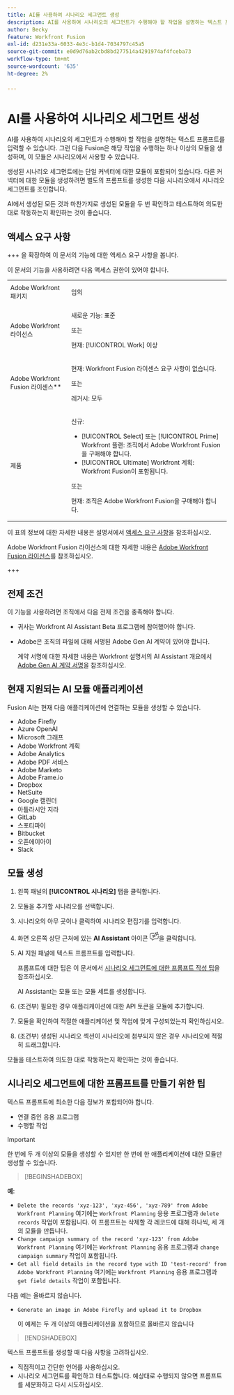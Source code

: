 ```yaml
---
title: AI를 사용하여 시나리오 세그먼트 생성
description: AI를 사용하여 시나리오의 세그먼트가 수행해야 할 작업을 설명하는 텍스트 프롬프트를 입력할 수 있습니다. 그런 다음 Fusion은 해당 작업을 수행하는 하나 이상의 모듈을 생성하며, 이 모듈은 시나리오에서 사용할 수 있습니다.
author: Becky
feature: Workfront Fusion
exl-id: d231e33a-6033-4e3c-b1d4-7034797c45a5
source-git-commit: e0d9d76ab2cbd8bd277514a4291974af4fceba73
workflow-type: tm+mt
source-wordcount: '635'
ht-degree: 2%

---
```


# AI를 사용하여 시나리오 세그먼트 생성

<!--DO NOT DELETE - linked through CSH-->

<!--Check if this is in GA before repo goes live. If not, hide this article.-->

<!--Check if they need to have signed the rider and stuff-->

AI를 사용하여 시나리오의 세그먼트가 수행해야 할 작업을 설명하는 텍스트 프롬프트를 입력할 수 있습니다. 그런 다음 Fusion은 해당 작업을 수행하는 하나 이상의 모듈을 생성하며, 이 모듈은 시나리오에서 사용할 수 있습니다.

생성된 시나리오 세그먼트에는 단일 커넥터에 대한 모듈이 포함되어 있습니다. 다른 커넥터에 대한 모듈을 생성하려면 별도의 프롬프트를 생성한 다음 시나리오에서 시나리오 세그먼트를 조인합니다.

AI에서 생성된 모든 것과 마찬가지로 생성된 모듈을 두 번 확인하고 테스트하여 의도한 대로 작동하는지 확인하는 것이 좋습니다.

## 액세스 요구 사항

+++ 을 확장하여 이 문서의 기능에 대한 액세스 요구 사항을 봅니다.

이 문서의 기능을 사용하려면 다음 액세스 권한이 있어야 합니다.

<table style="table-layout:auto">
 <col> 
 <col> 
 <tbody> 
  <tr> 
   <td role="rowheader">Adobe Workfront 패키지</td> 
   <td> <p>임의</p> </td> 
  </tr> 
  <tr data-mc-conditions=""> 
   <td role="rowheader">Adobe Workfront 라이선스</td> 
   <td> <p>새로운 기능: 표준</p><p>또는</p><p>현재: [!UICONTROL Work] 이상</p> </td> 
  </tr> 
  <tr> 
   <td role="rowheader">Adobe Workfront Fusion 라이센스**</td> 
   <td>
   <p>현재: Workfront Fusion 라이센스 요구 사항이 없습니다.</p>
   <p>또는</p>
   <p>레거시: 모두 </p>
   </td> 
  </tr> 
  <tr> 
   <td role="rowheader">제품</td> 
   <td>
   <p>신규:</p> <ul><li>[!UICONTROL Select] 또는 [!UICONTROL Prime] Workfront 플랜: 조직에서 Adobe Workfront Fusion을 구매해야 합니다.</li><li>[!UICONTROL Ultimate] Workfront 계획: Workfront Fusion이 포함됩니다.</li></ul>
   <p>또는</p>
   <p>현재: 조직은 Adobe Workfront Fusion을 구매해야 합니다.</p>
   </td> 
  </tr>
 </tbody> 
</table>

이 표의 정보에 대한 자세한 내용은 설명서에서 [액세스 요구 사항](/help/workfront-fusion/references/licenses-and-roles/access-level-requirements-in-documentation.md)을 참조하십시오.

Adobe Workfront Fusion 라이선스에 대한 자세한 내용은 [Adobe Workfront Fusion 라이선스](/help/workfront-fusion/set-up-and-manage-workfront-fusion/licensing-operations-overview/license-automation-vs-integration.md)를 참조하십시오.

+++

## 전제 조건

이 기능을 사용하려면 조직에서 다음 전제 조건을 충족해야 합니다.

* 귀사는 Workfront AI Assistant Beta 프로그램에 참여했어야 합니다.
* Adobe은 조직의 파일에 대해 서명된 Adobe Gen AI 계약이 있어야 합니다.

  계약 서명에 대한 자세한 내용은 Workfront 설명서의 AI Assistant 개요에서 [Adobe Gen AI 계약 서명](https://experienceleague.adobe.com/ko/docs/workfront/using/basics/ai-assistant/ai-assistant-overview#sign-the-adobe-gen-ai-agreement)을 참조하십시오.

## 현재 지원되는 AI 모듈 애플리케이션

Fusion AI는 현재 다음 애플리케이션에 연결하는 모듈을 생성할 수 있습니다.

* Adobe Firefly
* Azure OpenAI
* Microsoft 그래프
* Adobe Workfront 계획
* Adobe Analytics
* Adobe PDF 서비스
* Adobe Marketo
* Adobe Frame.io
* Dropbox
* NetSuite
* Google 캘린더
* 아틀라시안 지라
* GitLab
* 스포티파이
* Bitbucket
* 오픈에이아이
* Slack

## 모듈 생성

1. 왼쪽 패널의 **[!UICONTROL 시나리오]** 탭을 클릭합니다.
1. 모듈을 추가할 시나리오를 선택합니다.
1. 시나리오의 아무 곳이나 클릭하여 시나리오 편집기를 입력합니다.
1. 화면 오른쪽 상단 근처에 있는 **AI Assistant** 아이콘 ![AI Assistant 아이콘](assets/ai-assistant-icon.png)을 클릭합니다.
1. AI 지원 패널에 텍스트 프롬프트를 입력합니다.

   프롬프트에 대한 팁은 이 문서에서 [시나리오 세그먼트에 대한 프롬프트 작성 팁](#tips-for-creating-prompts-for-scenario-segments)을 참조하십시오.

   AI Assistant는 모듈 또는 모듈 세트를 생성합니다.
1. (조건부) 필요한 경우 애플리케이션에 대한 API 토큰을 모듈에 추가합니다.
1. 모듈을 확인하여 적절한 애플리케이션 및 작업에 맞게 구성되었는지 확인하십시오.
1. (조건부) 생성된 시나리오 섹션이 시나리오에 첨부되지 않은 경우 시나리오에 적절히 드래그합니다.

모듈을 테스트하여 의도한 대로 작동하는지 확인하는 것이 좋습니다.

## 시나리오 세그먼트에 대한 프롬프트를 만들기 위한 팁

텍스트 프롬프트에 최소한 다음 정보가 포함되어야 합니다.

* 연결 중인 응용 프로그램
* 수행할 작업

>[!IMPORTANT]
>
>한 번에 두 개 이상의 모듈을 생성할 수 있지만 한 번에 한 애플리케이션에 대한 모듈만 생성할 수 있습니다.

>[!BEGINSHADEBOX]

**예**:

* `Delete the records 'xyz-123', 'xyz-456', 'xyz-789' from Adobe Workfront Planning`
여기에는 `Workfront Planning` 응용 프로그램과 `delete records` 작업이 포함됩니다. 이 프롬프트는 삭제할 각 레코드에 대해 하나씩, 세 개의 모듈을 만듭니다.
* `Change campaign summary of the record 'xyz-123' from Adobe Workfront Planning`
여기에는 `Workfront Planning` 응용 프로그램과 `change campaign summary` 작업이 포함됩니다.
* `Get all field details in the record type with ID 'test-record' from Adobe Workfront Planning`
여기에는 `Workfront Planning` 응용 프로그램과 `get field details` 작업이 포함됩니다.

다음 예는 올바르지 않습니다.

* `Generate an image in Adobe Firefly and upload it to Dropbox`

  이 예제는 두 개 이상의 애플리케이션을 포함하므로 올바르지 않습니다

>[!ENDSHADEBOX]

텍스트 프롬프트를 생성할 때 다음 사항을 고려하십시오.

* 직접적이고 간단한 언어를 사용하십시오.
* 시나리오 세그먼트를 확인하고 테스트합니다. 예상대로 수행되지 않으면 프롬프트를 세분화하고 다시 시도하십시오.
